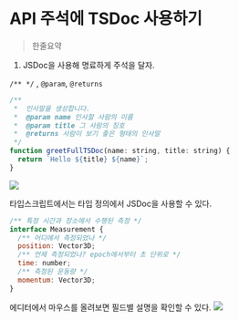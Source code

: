 # API 주석에 TSDoc 사용하기

> 한줄요약
1. JSDoc을 사용해 명료하게 주석을 달자.

`/** */` , `@param`, `@returns`

```javascript
/**
 *  인사말을 생성합니다.
 *  @param name 인사할 사람의 이름
 *  @param title 그 사람의 칭호
 *  @returns 사람이 보기 좋은 형태의 인사말
 */
function greetFullTSDoc(name: string, title: string) {
  return `Hello ${title} ${name}`;
}
```
![](https://velog.velcdn.com/images/wlsnqslek/post/913c8b00-fd0d-402d-9efd-208a46748f8c/image.png)

타입스크립트에서는 타입 정의에서 JSDoc을 사용할 수 있다.

```javascript
/** 특정 시간과 장소에서 수행된 측정 */
interface Measurement {
  /** 어디에서 측정되었나 */
  position: Vector3D;
  /** 언제 측정되었나? epoch에서부터 초 단위로 */
  time: number;
  /** 측정된 운동량 */
  momentum: Vector3D;
}
```
에디터에서 마우스를 올려보면 필드별 설명을 확인할 수 있다.
![](https://velog.velcdn.com/images/wlsnqslek/post/ea053f4e-b726-4920-9074-c495027e58a5/image.png)